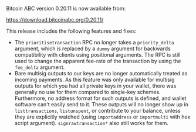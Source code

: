 Bitcoin ABC version 0.20.11 is now available from:

  <https://download.bitcoinabc.org/0.20.11/>

This release includes the following features and fixes:
 - The `prioritisetransaction` RPC no longer takes a `priority_delta` argument,
   which is replaced by a `dummy` argument for backwards compatibility with
   clients using positional arguments. The RPC is still used to change the
   apparent fee-rate of the transaction by using the `fee_delta` argument.
 - Bare multisig outputs to our keys are no longer automatically treated as
   incoming payments. As this feature was only available for multisig outputs for
   which you had all private keys in your wallet, there was generally no use for
   them compared to single-key schemes. Furthermore, no address format for such
   outputs is defined, and wallet software can't easily send to it. These outputs
   will no longer show up in `listtransactions`, `listunspent`, or contribute to
   your balance, unless they are explicitly watched (using `importaddress` or
   `importmulti` with hex script argument). `signrawtransaction*` also still
   works for them.
